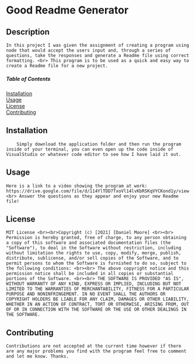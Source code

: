 # Good Readme Generator

## Description
    In this project I was given the assignment of creating a program using node that would accept the users input and, through a series of questions, take the responses and generate a Readme file using correct formatting. <br> This program is to be used as a quick and easy way to create a Readme file for a new project.
    
##### Table of Contents
[Installation](#installation)<br>
[Usage](#usage)<br>
[License](#license)<br>
[Contributing](#contributing)<br>

<a name="installation"></a>
## Installation
    
        Simply download the application folder and then run the program inside of your terminal, you can even open up the code inside of VisualStudio or whatever code editor to see how I have laid it out.

<a name="usage"></a>
## Usage

    Here is a link to a video showing the program at work: https://drive.google.com/file/d/114YlTDD7TxoVl14lvKbRSKqVYCKond1y/view <br> Answer the questions as they appear and enjoy your new Readme file!

<a name="license"></a>
## License

    MIT License <br><br>Copyright (c) [2021] [Daniel Moore] <br><br> Permission is hereby granted, free of charge, to any person obtaining a copy of this software and associated documentation files (the "Software"), to deal in the Software without restriction, including without limitation the rights to use, copy, modify, merge, publish, distribute, sublicense, and/or sell copies of the Software, and to permit persons to whom the Software is furnished to do so, subject to the following conditions: <br><br> The above copyright notice and this permission notice shall be included in all copies or substantial portions of the Software. <br><br> THE SOFTWARE IS PROVIDED "AS IS", WITHOUT WARRANTY OF ANY KIND, EXPRESS OR IMPLIED, INCLUDING BUT NOT LIMITED TO THE WARRANTIES OF MERCHANTABILITY, FITNESS FOR A PARTICULAR PURPOSE AND NONINFRINGEMENT. IN NO EVENT SHALL THE AUTHORS OR COPYRIGHT HOLDERS BE LIABLE FOR ANY CLAIM, DAMAGES OR OTHER LIABILITY, WHETHER IN AN ACTION OF CONTRACT, TORT OR OTHERWISE, ARISING FROM, OUT OF OR IN CONNECTION WITH THE SOFTWARE OR THE USE OR OTHER DEALINGS IN THE SOFTWARE.

<a name="contributing"></a>
## Contributing

    Contributions are not accepted at the current time however if there are any major problems you find with the program feel free to comment and let me know. Thanks.